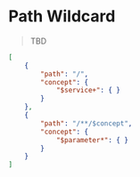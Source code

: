 # Path Wildcard

> TBD

```json
[
    {
        "path": "/",
        "concept": {
            "$service+": { }
        }
    },
    {
        "path": "/**/$concept",
        "concept": {
            "$parameter*": { }
        }
    }
]
```
